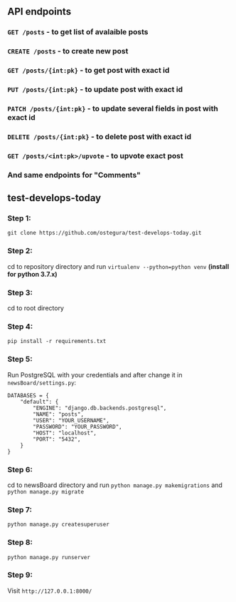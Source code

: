 ## API endpoints
### `GET /posts` - to get list of avalaible posts
### `CREATE /posts` - to create new post
### `GET /posts/{int:pk}` - to get post with exact id
### `PUT /posts/{int:pk}` - to update post with exact id
### `PATCH /posts/{int:pk}` - to update several fields in post with exact id
### `DELETE /posts/{int:pk}` - to delete post with exact id
### `GET /posts/<int:pk>/upvote` - to upvote exact post

### And same endpoints for "Comments"

## test-develops-today
### Step 1:
`git clone https://github.com/ostegura/test-develops-today.git`

### Step 2:
cd to repository directory and run `virtualenv --python=python venv` **(install for python 3.7.x)**

### Step 3:
cd to root directory

### Step 4:
`pip install -r requirements.txt`

### Step 5:
Run PostgreSQL with your credentials and after change it in `newsBoard/settings.py`:
```
DATABASES = {
    "default": {
        "ENGINE": "django.db.backends.postgresql",
        "NAME": "posts",
        "USER": "YOUR_USERNAME",
        "PASSWORD": "YOUR_PASSWORD",
        "HOST": "localhost",
        "PORT": "5432",
    }
}
```

### Step 6:
cd to newsBoard directory and run `python manage.py makemigrations` and `python manage.py migrate`

### Step 7:
`python manage.py createsuperuser`

### Step 8:
`python manage.py runserver`

### Step 9:
Visit `http://127.0.0.1:8000/`
